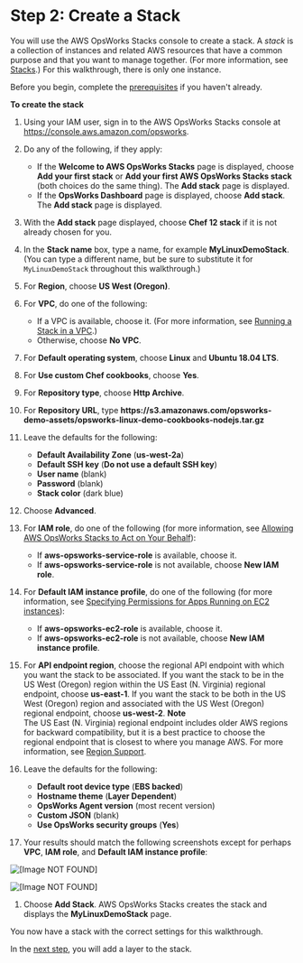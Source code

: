 # Step 2: Create a Stack<a name="gettingstarted-linux-create-stack"></a>

You will use the AWS OpsWorks Stacks console to create a stack\. A *stack* is a collection of instances and related AWS resources that have a common purpose and that you want to manage together\. \(For more information, see [Stacks](workingstacks.md)\.\) For this walkthrough, there is only one instance\.

Before you begin, complete the [prerequisites](gettingstarted-linux-prerequisites.md) if you haven't already\.

**To create the stack**

1. Using your IAM user, sign in to the AWS OpsWorks Stacks console at [https://console\.aws\.amazon\.com/opsworks](https://console.aws.amazon.com/opsworks)\.

1. Do any of the following, if they apply:
   + If the **Welcome to AWS OpsWorks Stacks** page is displayed, choose **Add your first stack** or **Add your first AWS OpsWorks Stacks stack** \(both choices do the same thing\)\. The **Add stack** page is displayed\.
   + If the **OpsWorks Dashboard** page is displayed, choose **Add stack**\. The **Add stack** page is displayed\.

1. With the **Add stack** page displayed, choose **Chef 12 stack** if it is not already chosen for you\.

1. In the **Stack name** box, type a name, for example **MyLinuxDemoStack**\. \(You can type a different name, but be sure to substitute it for `MyLinuxDemoStack` throughout this walkthrough\.\)

1. For **Region**, choose **US West \(Oregon\)**\.

1. For **VPC**, do one of the following:
   + If a VPC is available, choose it\. \(For more information, see [Running a Stack in a VPC](workingstacks-vpc.md)\.\)
   + Otherwise, choose **No VPC**\.

1. For **Default operating system**, choose **Linux** and **Ubuntu 18\.04 LTS**\.

1. For **Use custom Chef cookbooks**, choose **Yes**\.

1. For **Repository type**, choose **Http Archive**\.

1. For **Repository URL**, type **https://s3\.amazonaws\.com/opsworks\-demo\-assets/opsworks\-linux\-demo\-cookbooks\-nodejs\.tar\.gz**

1. Leave the defaults for the following:
   + **Default Availability Zone** \(**us\-west\-2a**\)
   + **Default SSH key** \(**Do not use a default SSH key**\)
   + **User name** \(blank\)
   + **Password** \(blank\)
   + **Stack color** \(dark blue\)

1. Choose **Advanced**\.

1. For **IAM role**, do one of the following \(for more information, see [Allowing AWS OpsWorks Stacks to Act on Your Behalf](opsworks-security-servicerole.md)\):
   + If **aws\-opsworks\-service\-role** is available, choose it\.
   + If **aws\-opsworks\-service\-role** is not available, choose **New IAM role**\.

1. For **Default IAM instance profile**, do one of the following \(for more information, see [Specifying Permissions for Apps Running on EC2 instances](opsworks-security-appsrole.md)\):
   + If **aws\-opsworks\-ec2\-role** is available, choose it\.
   + If **aws\-opsworks\-ec2\-role** is not available, choose **New IAM instance profile**\.

1. For **API endpoint region**, choose the regional API endpoint with which you want the stack to be associated\. If you want the stack to be in the US West \(Oregon\) region within the US East \(N\. Virginia\) regional endpoint, choose **us\-east\-1**\. If you want the stack to be both in the US West \(Oregon\) region and associated with the US West \(Oregon\) regional endpoint, choose **us\-west\-2**\.
**Note**  
The US East \(N\. Virginia\) regional endpoint includes older AWS regions for backward compatibility, but it is a best practice to choose the regional endpoint that is closest to where you manage AWS\. For more information, see [Region Support](gettingstarted_intro.md#gettingstarted-intro-region)\.

1. Leave the defaults for the following:
   + **Default root device type** \(**EBS backed**\)
   + **Hostname theme** \(**Layer Dependent**\)
   + **OpsWorks Agent version** \(most recent version\)
   + **Custom JSON** \(blank\)
   + **Use OpsWorks security groups** \(**Yes**\)

1. Your results should match the following screenshots except for perhaps **VPC**, **IAM role**, and **Default IAM instance profile**:

     
![\[Image NOT FOUND\]](http://docs.aws.amazon.com/opsworks/latest/userguide/images/gs-linux-add-stack-top-console.png)

     
![\[Image NOT FOUND\]](http://docs.aws.amazon.com/opsworks/latest/userguide/images/gs-linux-add-stack-bottom-console.png)

   

1. Choose **Add Stack**\. AWS OpsWorks Stacks creates the stack and displays the **MyLinuxDemoStack** page\.

You now have a stack with the correct settings for this walkthrough\.

In the [next step](gettingstarted-linux-add-layer.md), you will add a layer to the stack\.